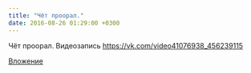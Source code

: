 ```yaml
---
title: "Чёт проорал."
date: 2016-08-26 01:29:00 +0300
---
```


Чёт проорал.
Видеозапись
https://vk.com/video41076938_456239115

[Вложение](https://vk.com/video41076938_456239115)
